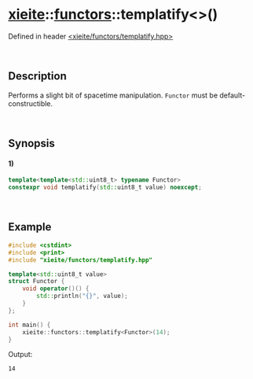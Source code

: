 # [xieite](../../xieite.md)\:\:[functors](../../functors.md)\:\:templatify\<\>\(\)
Defined in header [<xieite/functors/templatify.hpp>](../../../include/xieite/functors/templatify.hpp)

&nbsp;

## Description
Performs a slight bit of spacetime manipulation. `Functor` must be default-constructible.

&nbsp;

## Synopsis
#### 1)
```cpp
template<template<std::uint8_t> typename Functor>
constexpr void templatify(std::uint8_t value) noexcept;
```

&nbsp;

## Example
```cpp
#include <cstdint>
#include <print>
#include "xieite/functors/templatify.hpp"

template<std::uint8_t value>
struct Functor {
    void operator()() {
        std::println("{}", value);
    }
};

int main() {
    xieite::functors::templatify<Functor>(14);
}
```
Output:
```
14
```
